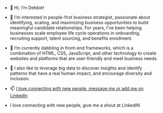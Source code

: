 - 👋 Hi, I’m Debbie!
- 👀 I’m interested in people-first business strategist, passionate about identifying, scaling, and maximizing business opportunities to build meaningful candidate relationships. For years, I've been helping businesses scale employee life cycle operations in onboarding, recruiting support, talent sourcing, and benefits enrollment.
- 🌱 I’m currently dabbling in front-end frameworks, which is a combination of HTML, CSS, JavaScript, and other technology to create websites and platforms that are user-friendly and meet business needs.
- 💞️ I also like to leverage big data to discover insights and identify patterns that have a real human impact, and encourage diversity and inclusion.
- 📫 [I love connecting with new people, message me or add me on LinkedIn](https://www.linkedin.com/in/debbieleiva/)

- I love connecting with new people, give me a shout at LinkedIN 

<!---
dleiva345/dleiva345 is a ✨ special ✨ repository because its `README.md` (this file) appears on your GitHub profile.
You can click the Preview link to take a look at your changes.
--->
